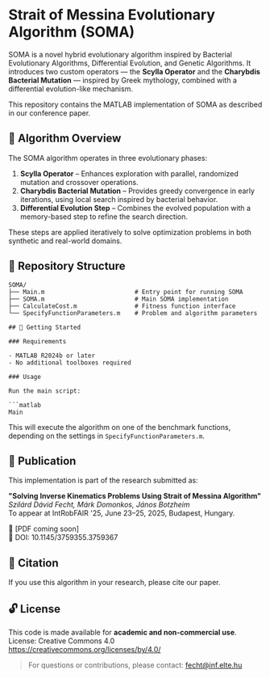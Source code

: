 # Strait of Messina Evolutionary Algorithm (SOMA)

SOMA is a novel hybrid evolutionary algorithm inspired by Bacterial Evolutionary Algorithms, Differential Evolution, and Genetic Algorithms. It introduces two custom operators — the **Scylla Operator** and the **Charybdis Bacterial Mutation** — inspired by Greek mythology, combined with a differential evolution-like mechanism.

This repository contains the MATLAB implementation of SOMA as described in our conference paper.

## 🌊 Algorithm Overview

The SOMA algorithm operates in three evolutionary phases:

1. **Scylla Operator** – Enhances exploration with parallel, randomized mutation and crossover operations.
2. **Charybdis Bacterial Mutation** – Provides greedy convergence in early iterations, using local search inspired by bacterial behavior.
3. **Differential Evolution Step** – Combines the evolved population with a memory-based step to refine the search direction.

These steps are applied iteratively to solve optimization problems in both synthetic and real-world domains.
## 📁 Repository Structure

```
SOMA/
├── Main.m                         # Entry point for running SOMA
├── SOMA.m                         # Main SOMA implementation
├── CalculateCost.m                # Fitness function interface
└── SpecifyFunctionParameters.m    # Problem and algorithm parameters

## 🚀 Getting Started

### Requirements

- MATLAB R2024b or later
- No additional toolboxes required

### Usage

Run the main script:

```matlab
Main
```

This will execute the algorithm on one of the benchmark functions, depending on the settings in `SpecifyFunctionParameters.m`.

## 📜 Publication

This implementation is part of the research submitted as:

**"Solving Inverse Kinematics Problems Using Strait of Messina Algorithm"**  
*Szilárd Dávid Fecht, Márk Domonkos, János Botzheim*  
To appear at IntRobFAIR '25, June 23–25, 2025, Budapest, Hungary.

📄 [PDF coming soon]  
🔗 DOI: 10.1145/3759355.3759367

## 📖 Citation

If you use this algorithm in your research, please cite our paper.

## 🔓 License

This code is made available for **academic and non-commercial use**.  
License: Creative Commons 4.0 https://creativecommons.org/licenses/by/4.0/ 

> For questions or contributions, please contact: [fecht@inf.elte.hu](mailto:fecht@inf.elte.hu)

